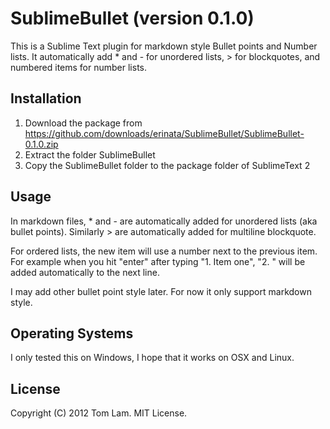 # SublimeBullet (version 0.1.0)

This is a Sublime Text plugin for markdown style Bullet points and Number lists. It automatically add * and - for unordered lists, > for blockquotes, and numbered items for number lists.

## Installation

1. Download the package from https://github.com/downloads/erinata/SublimeBullet/SublimeBullet-0.1.0.zip
2. Extract the folder SublimeBullet
3. Copy the SublimeBullet folder to the package folder of SublimeText 2

## Usage

In markdown files, * and - are automatically added for unordered lists (aka bullet points). Similarly > are automatically added for multiline blockquote.

For ordered lists, the new item will use a number next to the previous item. For example when you hit "enter" after typing "1. Item one", "2. " will be added automatically to the next line. 

I may add other bullet point style later. For now it only support markdown style.

## Operating Systems

I only tested this on Windows, I hope that it works on OSX and Linux.

## License

Copyright (C) 2012 Tom Lam. MIT License.
